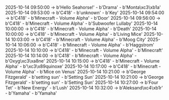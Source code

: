 2025-10-14 09:50:00 -> b'Hello Seahorse!' - b'Drama' - b'Monta\xc3\xb1a'
2025-10-14 09:53:00 -> b'C418' - b'unknown' - b'Key'
2025-10-14 09:54:00 -> b'C418' - b'Minecraft - Volume Alpha' - b'Door'
2025-10-14 09:56:00 -> b'C418' - b'Minecraft - Volume Alpha' - b'Subwoofer Lullaby'
2025-10-14 10:00:00 -> b'C418' - b'Minecraft - Volume Alpha' - b'Death'
2025-10-14 10:00:00 -> b'C418' - b'Minecraft - Volume Alpha' - b'Living Mice'
2025-10-14 10:03:00 -> b'C418' - b'Minecraft - Volume Alpha' - b'Moog City'
2025-10-14 10:06:00 -> b'C418' - b'Minecraft - Volume Alpha' - b'Haggstrom'
2025-10-14 10:10:00 -> b'C418' - b'Minecraft - Volume Alpha' - b'Minecraft'
2025-10-14 10:14:00 -> b'C418' - b'Minecraft - Volume Alpha' - b'Oxyg\xc3\xa8ne'
2025-10-14 10:15:00 -> b'C418' - b'Minecraft - Volume Alpha' - b'\xc3\x89quinoxe'
2025-10-14 10:17:00 -> b'C418' - b'Minecraft - Volume Alpha' - b'Mice on Venus'
2025-10-14 10:21:00 -> b'George Fitzgerald' - b'setting sun' - b'Setting Sun'
2025-10-14 10:21:00 -> b'George Fitzgerald' - b'setting sun' - b'Setting Sun'
2025-10-14 10:27:00 -> b'Four Tet' - b'New Energy' - b'Lush'
2025-10-14 10:32:00 -> b'Aleksand\xc4\xb1r' - b'Yamaha' - b'Yamaha'
